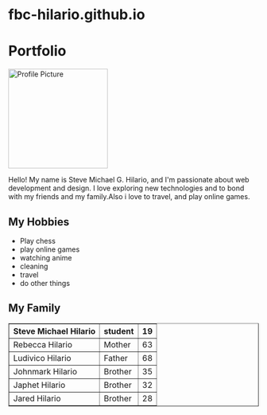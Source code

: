 # fbc-hilario.github.io
<!DOCTYPE html>
<html lang="en">
<head>
<meta charset="UTF-8">
<meta name="viewport" content="width=device-width, initial-scale=1.0">
<title>My Personal Webpage</title>
</head>
<body>

<h1>Portfolio</h1>

<img src="steve.jpg" alt="Profile Picture" width="200">


<p>Hello! My name is Steve Michael G. Hilario, and I'm passionate about web development and design. I love exploring new technologies and to bond with my friends and my family.Also i love to travel, and play online games.</p>


<h2>My Hobbies</h2>
<ul>
<li>Play chess</li>
<li>play online games</li>
<li>watching anime</li>
<li>cleaning</li>
<li>travel</li>
<li>do other things</li>
</ul>


<h2>My Family</h2>
<table border="1">
<tr>
<th>Steve Michael Hilario</th>
<th>student</th>
<th>19</th>
</tr>
<tr>
<td>Rebecca Hilario</td>
<td>Mother</td>
<td>63</td>
</tr>
<tr>
<td>Ludivico Hilario</td>
<td>Father</td>
<td>68</td>
</tr>
<tr>
<td>Johnmark Hilario</td>
<td>Brother</td>
<td>35</td>
</tr>
<tr>
<td>Japhet Hilario</td>
<td>Brother</td>
<td>32</td>
</tr>
<tr>
<td>Jared Hilario</td>
<td>Brother</td>
<td>28</td>
</tr>


</tr>
<tr>

</table>
</body>
</html>
